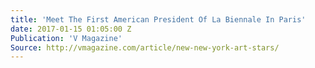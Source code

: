 ```yaml
---
title: 'Meet The First American President Of La Biennale In Paris'
date: 2017-01-15 01:05:00 Z
Publication: 'V Magazine'
Source: http://vmagazine.com/article/new-new-york-art-stars/
---
```

